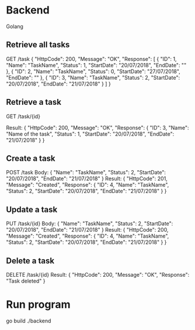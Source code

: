 

# Backend
Golang
## Retrieve all tasks
GET /task
{
  "HttpCode": 200,
  "Message": "OK",
  "Response": [
    {
      "ID": 1,
      "Name": "TaskName",
      "Status": 1,
      "StartDate": "20/07/2018",
      "EndDate": ""
    },
    {
      "ID": 2,
      "Name": "TaskName",
      "Status": 0,
      "StartDate": "27/07/2018",
      "EndDate": ""
    },
    {
      "ID": 3,
      "Name": "TaskName",
      "Status": 2,
      "StartDate": "20/07/2018",
      "EndDate": "21/07/2018"
    }
  ]
}

## Retrieve a task
GET /task/{id}

Result:
{
  "HttpCode": 200,
  "Message": "OK",
  "Response": {
    "ID": 3,
    "Name": "Name of the task",
    "Status": 1,
    "StartDate": "20/07/2018",
    "EndDate": "21/07/2018"
  }
}
## Create a task
POST /task
Body:
{
  "Name": "TaskName",
  "Status": 2,
  "StartDate": "20/07/2018",
  "EndDate": "21/07/2018"
}
Result:
{
  "HttpCode": 201,
  "Message": "Created",
  "Response": {
    "ID": 4,
    "Name": "TaskName",
    "Status": 2,
    "StartDate": "20/07/2018",
    "EndDate": "21/07/2018"
  }
}
## Update a task
PUT /task/{id}
Body:
{
  "Name": "TaskName",
  "Status": 2,
  "StartDate": "20/07/2018",
  "EndDate": "21/07/2018"
}
Result:
{
  "HttpCode": 200,
  "Message": "Created",
  "Response": {
    "ID": 4,
    "Name": "TaskName",
    "Status": 2,
    "StartDate": "20/07/2018",
    "EndDate": "21/07/2018"
  }
}
## Delete a task
DELETE /task/{id}
Result:
{
  "HttpCode": 200,
  "Message": "OK",
  "Response": "Task deleted"
}


# Run program
go build
./backend
